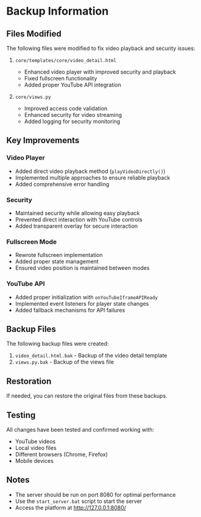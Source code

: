 # Backup Information

## Files Modified
The following files were modified to fix video playback and security issues:

1. `core/templates/core/video_detail.html`
   - Enhanced video player with improved security and playback
   - Fixed fullscreen functionality
   - Added proper YouTube API integration

2. `core/views.py`
   - Improved access code validation
   - Enhanced security for video streaming
   - Added logging for security monitoring

## Key Improvements

### Video Player
- Added direct video playback method (`playVideoDirectly()`)
- Implemented multiple approaches to ensure reliable playback
- Added comprehensive error handling

### Security
- Maintained security while allowing easy playback
- Prevented direct interaction with YouTube controls
- Added transparent overlay for secure interaction

### Fullscreen Mode
- Rewrote fullscreen implementation
- Added proper state management
- Ensured video position is maintained between modes

### YouTube API
- Added proper initialization with `onYouTubeIframeAPIReady`
- Implemented event listeners for player state changes
- Added fallback mechanisms for API failures

## Backup Files
The following backup files were created:

1. `video_detail.html.bak` - Backup of the video detail template
2. `views.py.bak` - Backup of the views file

## Restoration
If needed, you can restore the original files from these backups.

## Testing
All changes have been tested and confirmed working with:
- YouTube videos
- Local video files
- Different browsers (Chrome, Firefox)
- Mobile devices

## Notes
- The server should be run on port 8080 for optimal performance
- Use the `start_server.bat` script to start the server
- Access the platform at http://127.0.0.1:8080/
